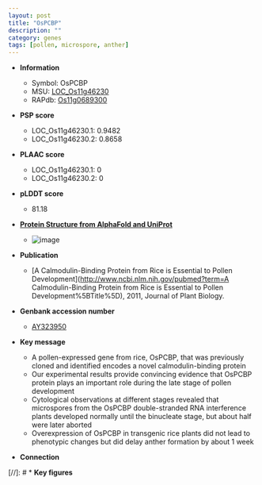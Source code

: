 ```yaml
---
layout: post
title: "OsPCBP"
description: ""
category: genes
tags: [pollen, microspore, anther]
---
```


* **Information**  
    + Symbol: OsPCBP  
    + MSU: [LOC_Os11g46230](http://rice.plantbiology.msu.edu/cgi-bin/ORF_infopage.cgi?orf=LOC_Os11g46230)  
    + RAPdb: [Os11g0689300](http://rapdb.dna.affrc.go.jp/viewer/gbrowse_details/irgsp1?name=Os11g0689300)  

* **PSP score**  
    + LOC_Os11g46230.1: 0.9482 
    + LOC_Os11g46230.2: 0.8658 

* **PLAAC score**  
    + LOC_Os11g46230.1: 0 
    + LOC_Os11g46230.2: 0 

* **pLDDT score**
    + 81.18

* **[Protein Structure from AlphaFold and UniProt](https://www.uniprot.org/uniprotkb/Q2QZE9/entry#structure)**
    + ![image](https://ricepsp.github.io/images/Q2/AF-Q2QZE9-F1.png)

* **Publication**  
    + [A Calmodulin-Binding Protein from Rice is Essential to Pollen Development](http://www.ncbi.nlm.nih.gov/pubmed?term=A Calmodulin-Binding Protein from Rice is Essential to Pollen Development%5BTitle%5D), 2011, Journal of Plant Biology.

* **Genbank accession number**  
    + [AY323950](http://www.ncbi.nlm.nih.gov/nuccore/AY323950)

* **Key message**  
    + A pollen-expressed gene from rice, OsPCBP, that was previously cloned and identified encodes a novel calmodulin-binding protein
    + Our experimental results provide convincing evidence that OsPCBP protein plays an important role during the late stage of pollen development
    + Cytological observations at different stages revealed that microspores from the OsPCBP double-stranded RNA interference plants developed normally until the binucleate stage, but about half were later aborted
    + Overexpression of OsPCBP in transgenic rice plants did not lead to phenotypic changes but did delay anther formation by about 1 week

* **Connection**  

[//]: # * **Key figures**  


